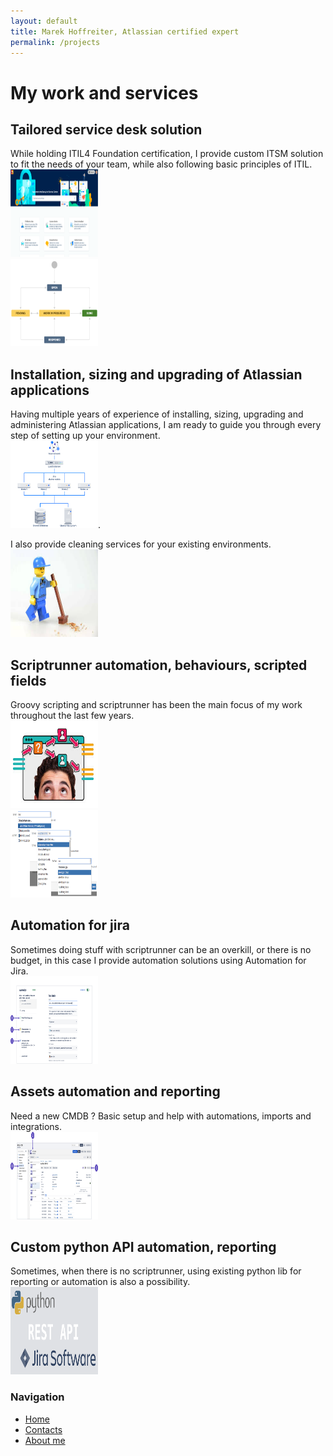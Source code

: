 ```yaml
---
layout: default
title: Marek Hoffreiter, Atlassian certified expert
permalink: /projects
---
```


# My work and services

## Tailored service desk solution
While holding ITIL4 Foundation certification, I provide custom ITSM solution to fit the needs of your team, while also following basic principles of ITIL.<br>
<img src="/img/jira_dc.png" style="width: 10em; height: 10em;"><br>
<img src="/img/jsm_workflow.png" style="width: 10em; height: 10em;">


## Installation, sizing and upgrading of Atlassian applications
Having multiple years of experience of installing, sizing, upgrading and administering Atlassian applications, I am ready to guide you through every step of setting up your environment.<br>
<img src="/img/jira_architecture.png" style="width: 10em; height: 10em;">.<br>

I also provide cleaning services for your existing environments.<br>
<img src="/img/cleaning.jpg" style="width: 10em; height: 10em;">

## Scriptrunner automation, behaviours, scripted fields
Groovy scripting and scriptrunner has been the main focus of my work throughout the last few years. <br>
<img src="/img/behaviours.jpg" style="width: 10em; height: 10em;"><br>
<img src="/img/conversion.png" style="width: 10em; height: 10em;">


## Automation for jira
Sometimes doing stuff with scriptrunner can be an overkill, or there is no budget, in this case I provide automation solutions using Automation for Jira.<br>
<img src="/img/automation.png" style="width: 10em; height: 10em;">

## Assets automation and reporting
Need a new CMDB ? Basic setup and help with automations, imports and integrations.<br>
<img src="/img/assets.png" style="width: 10em; height: 10em;">

## Custom python API automation, reporting
Sometimes, when there is no scriptrunner, using existing python lib for reporting or automation is also a possibility.<br>
<img src="/img/python.png" style="width: 10em; height: 10em;">




<div class="sidebar">
  <h3>Navigation</h3>
  <ul>
    <li><a href="/">Home</a></li>
    <li><a href="/contacts">Contacts</a></li>
    <li><a href="/about">About me</a></li>

  </ul>
</div>
